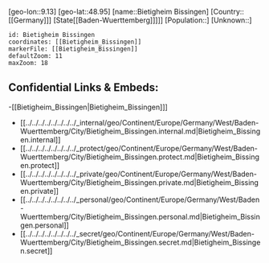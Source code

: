 ﻿---
location: [48.95,9.13]
mapzoom: [7,12] 
mapmarker: city 
type: City
tags:
- geo/City


SpocWebEntityId: 29184
isDeleted: false
confidential: public

---
[geo-lon::9.13]
[geo-lat::48.95]
[name::Bietigheim Bissingen]
[Country::[[Germany]]]
[State[[Baden-Wuerttemberg]]]]]
[Population::]
[Unknown::]


```leaflet
id: Bietigheim Bissingen
coordinates: [[Bietigheim_Bissingen]]
markerFile: [[Bietigheim_Bissingen]]
defaultZoom: 11 
maxZoom: 18
```


## Confidential Links & Embeds: 
-[[Bietigheim_Bissingen|Bietigheim_Bissingen]]] 
- [[../../../../../../../../_internal/geo/Continent/Europe/Germany/West/Baden-Wuerttemberg/City/Bietigheim_Bissingen.internal.md|Bietigheim_Bissingen.internal]] 
- [[../../../../../../../../_protect/geo/Continent/Europe/Germany/West/Baden-Wuerttemberg/City/Bietigheim_Bissingen.protect.md|Bietigheim_Bissingen.protect]] 
- [[../../../../../../../../_private/geo/Continent/Europe/Germany/West/Baden-Wuerttemberg/City/Bietigheim_Bissingen.private.md|Bietigheim_Bissingen.private]] 
- [[../../../../../../../../_personal/geo/Continent/Europe/Germany/West/Baden-Wuerttemberg/City/Bietigheim_Bissingen.personal.md|Bietigheim_Bissingen.personal]] 
- [[../../../../../../../../_secret/geo/Continent/Europe/Germany/West/Baden-Wuerttemberg/City/Bietigheim_Bissingen.secret.md|Bietigheim_Bissingen.secret]] 
